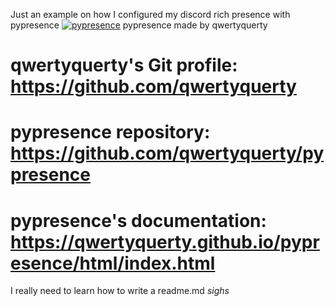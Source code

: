 Just an example on how I configured my discord rich presence with pypresence
[![pypresence](https://img.shields.io/badge/using-pypresence-00bb88.svg?style=for-the-badge&logo=discord&logoWidth=20)](https://github.com/qwertyquerty/pypresence)
pypresence made by qwertyquerty

# qwertyquerty's Git profile: https://github.com/qwertyquerty
# pypresence repository: https://github.com/qwertyquerty/pypresence
# pypresence's documentation: https://qwertyquerty.github.io/pypresence/html/index.html

I really need to learn how to write a readme.md *sighs*
